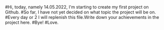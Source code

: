 #Hi, today, namely 14.05.2022, I'm starting to create my first project on Github.
#So far, I have not yet decided on what topic the project will be on.
#Every day or 2 I will replenish this file.Write down your achievements in the project here.
#Bye!
#Love.
